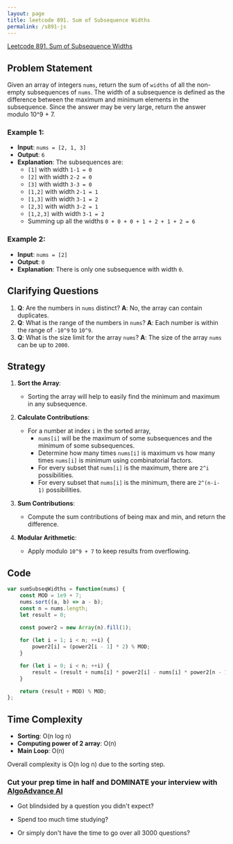 ```yaml
---
layout: page
title: leetcode 891. Sum of Subsequence Widths
permalink: /s891-js
---
```

[Leetcode 891. Sum of Subsequence Widths](https://algoadvance.github.io/algoadvance/l891)
## Problem Statement
Given an array of integers `nums`, return the sum of `widths` of all the non-empty subsequences of `nums`. The width of a subsequence is defined as the difference between the maximum and minimum elements in the subsequence. Since the answer may be very large, return the answer modulo 10^9 + 7.

### Example 1:
- **Input**: `nums = [2, 1, 3]`
- **Output**: `6`
- **Explanation**: The subsequences are:
  - `[1]` with width `1-1 = 0`
  - `[2]` with width `2-2 = 0`
  - `[3]` with width `3-3 = 0`
  - `[1,2]` with width `2-1 = 1`
  - `[1,3]` with width `3-1 = 2`
  - `[2,3]` with width `3-2 = 1`
  - `[1,2,3]` with width `3-1 = 2`
  - Summing up all the widths `0 + 0 + 0 + 1 + 2 + 1 + 2 = 6`

### Example 2:
- **Input**: `nums = [2]`
- **Output**: `0`
- **Explanation**: There is only one subsequence with width `0`.

## Clarifying Questions
1. **Q**: Are the numbers in `nums` distinct?
   **A**: No, the array can contain duplicates.
2. **Q**: What is the range of the numbers in `nums`?
   **A**: Each number is within the range of `-10^9` to `10^9`.
3. **Q**: What is the size limit for the array `nums`?
   **A**: The size of the array `nums` can be up to `2000`.

## Strategy

1. **Sort the Array**: 
   - Sorting the array will help to easily find the minimum and maximum in any subsequence.

2. **Calculate Contributions**: 
   - For a number at index `i` in the sorted array,
     - `nums[i]` will be the maximum of some subsequences and the minimum of some subsequences.
     - Determine how many times `nums[i]` is maximum vs how many times `nums[i]` is minimum using combinatorial factors.
     - For every subset that `nums[i]` is the maximum, there are `2^i` possibilities.
     - For every subset that `nums[i]` is the minimum, there are `2^(n-i-1)` possibilities.

3. **Sum Contributions**:
   - Compute the sum contributions of being max and min, and return the difference.

4. **Modular Arithmetic**:
   - Apply modulo `10^9 + 7` to keep results from overflowing.

## Code

```javascript
var sumSubseqWidths = function(nums) {
    const MOD = 1e9 + 7;
    nums.sort((a, b) => a - b);
    const n = nums.length;
    let result = 0;
    
    const power2 = new Array(n).fill(1);

    for (let i = 1; i < n; ++i) {
        power2[i] = (power2[i - 1] * 2) % MOD;
    }

    for (let i = 0; i < n; ++i) {
        result = (result + nums[i] * power2[i] - nums[i] * power2[n - 1 - i]) % MOD;
    }

    return (result + MOD) % MOD;
};
```

## Time Complexity
- **Sorting**: O(n log n)
- **Computing power of 2 array**: O(n)
- **Main Loop**: O(n)

Overall complexity is O(n log n) due to the sorting step.


### Cut your prep time in half and DOMINATE your interview with [AlgoAdvance AI](https://algoAdvance.com)

- Got blindsided by a question you didn't expect?

- Spend too much time studying?

- Or simply don't have the time to go over all 3000 questions?

